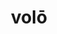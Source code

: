 ---
title: volō
meaning: to want
ch: [seventeen, f2, f, ss, ss2, seventeen7]
pos: verb
inf: velle
thirdpp: voluī
conjugation: irregular
six: y
---